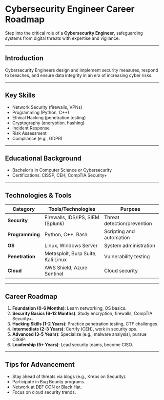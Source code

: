 # Cybersecurity Engineer Career Roadmap

Step into the critical role of a **Cybersecurity Engineer**, safeguarding systems from digital threats with expertise and vigilance.

---

## Introduction
Cybersecurity Engineers design and implement security measures, respond to breaches, and ensure data integrity in an era of increasing cyber risks.

---

## Key Skills
- Network Security (firewalls, VPNs)
- Programming (Python, C++)
- Ethical Hacking (penetration testing)
- Cryptography (encryption, hashing)
- Incident Response
- Risk Assessment
- Compliance (e.g., GDPR)

---

## Educational Background
- Bachelor’s in Computer Science or Cybersecurity
- Certifications: CISSP, CEH, CompTIA Security+

---

## Technologies & Tools
| **Category**         | **Tools/Technologies**                         | **Purpose**                        |
|----------------------|------------------------------------------------|------------------------------------|
| **Security**         | Firewalls, IDS/IPS, SIEM (Splunk)              | Threat detection/prevention       |
| **Programming**      | Python, C++, Bash                              | Scripting and automation          |
| **OS**               | Linux, Windows Server                          | System administration             |
| **Penetration**      | Metasploit, Burp Suite, Kali Linux             | Vulnerability testing             |
| **Cloud**            | AWS Shield, Azure Sentinel                     | Cloud security                    |

---

## Career Roadmap
1. **Foundation (0-6 Months)**: Learn networking, OS basics.  
2. **Security Basics (6-12 Months)**: Study encryption, firewalls, CompTIA Security+.  
3. **Hacking Skills (1-2 Years)**: Practice penetration testing, CTF challenges.  
4. **Intermediate (2-3 Years)**: Certify (CEH), work in security ops.  
5. **Advanced (3-5 Years)**: Specialize (e.g., malware analysis), pursue CISSP.  
6. **Leadership (5+ Years)**: Lead security teams, become CISO.

---

## Tips for Advancement
- Stay ahead of threats via blogs (e.g., Krebs on Security).
- Participate in Bug Bounty programs.
- Network at DEF CON or Black Hat.
- Focus on cloud security trends.